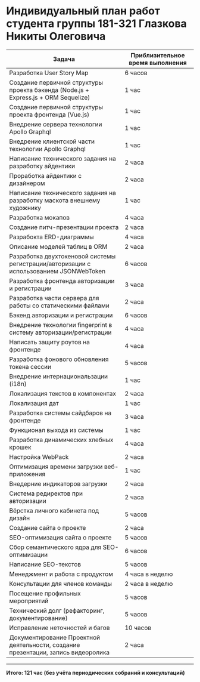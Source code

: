 # Индивидуальный план работ студента группы 181-321 Глазкова Никиты Олеговича

|Задача|Приблизительное время выполнения|
|---|---|
|Разработка User Story Map|6 часов|
|Создание первичной структуры проекта бэкенда (Node.js + Express.js + ORM Sequelize)|1 час|
|Создание первичной структуры проекта фронтенда (Vue.js)|1 час|
|Внедрение сервера технологии Apollo Graphql|1 час|
|Внедрение клиентcкой части технологии Apollo Graphql|1 час|
|Написание технического задания на разработку айдентики|2 часа|
|Проработка айдентики с дизайнером|2 часа|
|Написание технического задания на разработку маскота внешнему художнику|1 час|
|Разработка мокапов|4 часа|
|Создание питч-презентации проекта|2 часа|
|Разрабокта ERD-диаграммы|4 часа|
|Описание моделей таблиц в ORM|2 часа|
|Разработка двухтокеновой системы регистрации/авторизации с использованием JSONWebToken|6 часов|
|Разработка фронтенда авторизации и регистрации|3 часа|
|Разработка части сервера для работы со статическими файлами|2 часа|
|Бэкенд авторизации и регистрации|6 часов|
|Внедрение технологии fingerprint в систему авторизации/регистрации|4 часа|
|Написать защиту роутов на фронтенде|4 часа|
|Разработка фонового обновления токена сессии|5 часов|
|Внедрение интернациональзации (i18n)|1 час|
|Локализация текстов в компонентах|2 часа|
|Локализация дат|1 час|
|Разработка системы сайдбаров на фронтенде|3 часа|
|Функционал выхода из системы|1 час|
|Разработка динамических хлебных крошек|4 часа|
|Настройка WebPack|2 часа|
|Оптимизация времени загрузки веб-приложения|1 час|
|Внедерние индикаторов загрузки|2 часа|
|Система редиректов при авторизации|2 часа|
|Вёрстка личного кабинета под дизайн|5 часов|
|Создание сайта о проекте|2 часа|
|SEO-оптимизация сайта о проекте|5 часов|
|Сбор семантического ядра для SEO-оптимизации|6 часов|
|Написание SEO-текстов|5 часов|
|Менеджмент и работа с продуктом|4 часа в неделю|
|Консультации для членов команды|2 часа в неделю|
|Посещение профильных мероприятий|5 часов|
|Технический долг (рефакторинг, документирование)|5 часов|
|Исправление неточностей и багов|10 часов|
|Документирование Проектной деятельности, создание презентации, запись видеоролика |2 часа|

---
**Итого: 121 час (без учёта периодических собраний и консультаций)**


